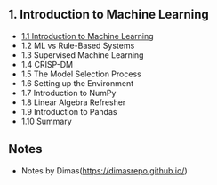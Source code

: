 ## 1. Introduction to Machine Learning

- [1.1 Introduction to Machine Learning](https://github.com/dimasrepo/DTC-ML-Zoomcamp/blob/main/Course/I.%20Introduction%20to%20Machine%20Learning/Summary/Summary.md#part-1)
- 1.2 ML vs Rule-Based Systems
- 1.3 Supervised Machine Learning
- 1.4 CRISP-DM
- 1.5 The Model Selection Process
- 1.6 Setting up the Environment
- 1.7 Introduction to NumPy
- 1.8 Linear Algebra Refresher
- 1.9 Introduction to Pandas
- 1.10 Summary



## Notes


* Notes by Dimas(https://dimasrepo.github.io/)
